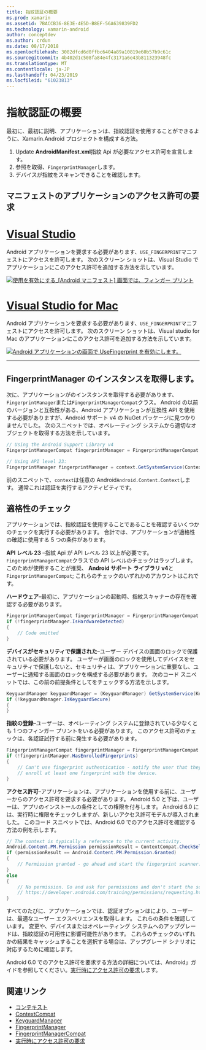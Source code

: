 ```yaml
---
title: 指紋認証の概要
ms.prod: xamarin
ms.assetid: 7BACCB36-8E3E-4E5D-B8EF-56A639839FD2
ms.technology: xamarin-android
author: conceptdev
ms.author: crdun
ms.date: 08/17/2018
ms.openlocfilehash: 3082dfcd6d0ffbc6404a89a10819e60b57b9c61c
ms.sourcegitcommit: 4b402d1c508fa84e4fc3171a6e43b811323948fc
ms.translationtype: MT
ms.contentlocale: ja-JP
ms.lasthandoff: 04/23/2019
ms.locfileid: "61023813"
---
```

# <a name="getting-started-with-fingerprint-authentication"></a>指紋認証の概要

最初に、最初に説明、アプリケーションは、指紋認証を使用することができるように、Xamarin.Android プロジェクトを構成する方法。

1. Update **AndroidManifest.xml**指紋 Api が必要なアクセス許可を宣言します。
2. 参照を取得、`FingerprintManager`します。
3. デバイスが指紋をスキャンできることを確認します。

## <a name="requesting-permissions-in-the-application-manifest"></a>マニフェストのアプリケーションのアクセス許可の要求

# <a name="visual-studiotabwindows"></a>[Visual Studio](#tab/windows)

Android アプリケーションを要求する必要があります、`USE_FINGERPRINT`マニフェストにアクセスを許可します。 次のスクリーン ショットは、Visual Studio でアプリケーションにこのアクセス許可を追加する方法を示しています。

[![使用を有効にする\_[Android マニフェスト] 画面では、フィンガー プリント](get-started-images/fingerprint-01-vs.png)](get-started-images/fingerprint-01-vs.png#lightbox) 

# <a name="visual-studio-for-mactabmacos"></a>[Visual Studio for Mac](#tab/macos)

Android アプリケーションを要求する必要があります、`USE_FINGERPRINT`マニフェストにアクセスを許可します。 次のスクリーン ショットは、Visual studio for Mac のアプリケーションにこのアクセス許可を追加する方法を示しています。

[![Android アプリケーションの画面で UseFingerprint を有効にします。](get-started-images/fingerprint-01-xs.png)](get-started-images/fingerprint-01-xs.png#lightbox) 

-----

## <a name="getting-an-instance-of-the-fingerprintmanager"></a>FingerprintManager のインスタンスを取得します。

次に、アプリケーションがのインスタンスを取得する必要があります、`FingerprintManager`または`FingerprintManagerCompat`クラス。 Android の以前のバージョンと互換性がある、Android アプリケーションが互換性 API を使用する必要がありますが、Android サポート v4 の NuGet パッケージに見つかりませんでした。 次のスニペットでは、オペレーティング システムから適切なオブジェクトを取得する方法を示しています。 

```csharp
// Using the Android Support Library v4
FingerprintManagerCompat fingerprintManager = FingerprintManagerCompat.From(context);

// Using API level 23:
FingerprintManager fingerprintManager = context.GetSystemService(Context.FingerprintService) as FingerprintManager;
```  

前のスニペットで、`context`は任意の Android`Android.Content.Context`します。 通常これは認証を実行するアクティビティです。

## <a name="checking-for-eligibility"></a>適格性のチェック

アプリケーションでは、指紋認証を使用することであることを確認するいくつかのチェックを実行する必要があります。 合計では、アプリケーションが適格性の確認に使用する 5 つの条件があります。  

**API レベル 23** &ndash;指紋 Api が API レベル 23 以上が必要です。 `FingerprintManagerCompat`クラスでの API レベルのチェックはラップします。 このためが使用することが推奨、 **Android サポート ライブラリ v4**と`FingerprintManagerCompat`; これらのチェックのいずれかのアカウントはこれです。

**ハードウェア**&ndash;最初に、アプリケーションの起動時、指紋スキャナーの存在を確認する必要があります。

```csharp
FingerprintManagerCompat fingerprintManager = FingerprintManagerCompat.From(context);
if (!fingerprintManager.IsHardwareDetected)
{
    // Code omitted
}
```

**デバイスがセキュリティで保護された**&ndash;ユーザー デバイスの画面のロックで保護されている必要があります。 ユーザーが画面のロックを使用してデバイスをセキュリティで保護しないと、セキュリティは、アプリケーションに重要なし、ユーザーに通知する画面のロックを構成する必要があります。 次のコード スニペットでは、この前の前提条件としてをチェックする方法を示します。

```csharp
KeyguardManager keyguardManager = (KeyguardManager) GetSystemService(KeyguardService);
if (!keyguardManager.IsKeyguardSecure)
{
}
```

**指紋の登録**&ndash;ユーザーは、オペレーティング システムに登録されている少なくとも 1 つのフィンガー プリントをいる必要があります。 このアクセス許可のチェックは、各認証試行する前に発生する必要があります。

```csharp
FingerprintManagerCompat fingerprintManager = FingerprintManagerCompat.From(context);
if (!fingerprintManager.HasEnrolledFingerprints)
{
    // Can't use fingerprint authentication - notify the user that they need to
    // enroll at least one fingerprint with the device.
}
```

**アクセス許可**&ndash;アプリケーションは、アプリケーションを使用する前に、ユーザーからのアクセス許可を要求する必要があります。 Android 5.0 と下は、ユーザーは、アプリのインストールの条件としての権限を付与します。 Android 6.0 には、実行時に権限をチェックしますが、新しいアクセス許可モデルが導入されました。 このコード スニペットでは、Android 6.0 でのアクセス許可を確認する方法の例を示します。

```csharp
// The context is typically a reference to the current activity.
Android.Content.PM.Permission permissionResult = ContextCompat.CheckSelfPermission(context, Manifest.Permission.UseFingerprint);
if (permissionResult == Android.Content.PM.Permission.Granted)
{
    // Permission granted - go ahead and start the fingerprint scanner.
}
else
{
    // No permission. Go and ask for permissions and don't start the scanner. See
    // https://developer.android.com/training/permissions/requesting.html
}
```

すべてのたびに、アプリケーションでは、認証オプションはにより、ユーザーは、最適なユーザー エクスペリエンスを取得します。 これらの条件を確認しています。 変更や、デバイスまたはオペレーティング システムへのアップグレードは、指紋認証の可用性に影響可能性があります。 これらのチェックのいずれかの結果をキャッシュすることを選択する場合は、アップグレード シナリオに対応するために確認します。

Android 6.0 でのアクセス許可を要求する方法の詳細については、Android」ガイドを参照してください。[実行時にアクセス許可の要求](https://developer.android.com/training/permissions/requesting.html)します。

## <a name="related-links"></a>関連リンク

- [コンテキスト](https://developer.xamarin.com/api/type/Android.Content.Context/)
- [ContextCompat](https://developer.xamarin.com/api/type/Android.Support.V4.Content.ContextCompat/)
- [KeyguardManager](https://developer.xamarin.com/api/type/Android.App.KeyguardManager/)
- [FingerprintManager](https://developer.android.com/reference/android/hardware/fingerprint/FingerprintManager.html)
- [FingerprintManagerCompat](https://developer.android.com/reference/android/support/v4/hardware/fingerprint/FingerprintManagerCompat.html)
- [実行時にアクセス許可の要求](https://developer.android.com/training/permissions/requesting.html)
